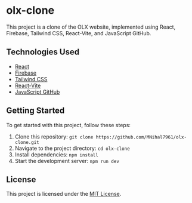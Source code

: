 # olx-clone

This project is a clone of the OLX website, implemented using React, Firebase, Tailwind CSS, React-Vite, and JavaScript GitHub.

## Technologies Used
- [React](https://reactjs.org/)
- [Firebase](https://firebase.google.com/)
- [Tailwind CSS](https://tailwindcss.com/)
- [React-Vite](https://vitejs.dev/guide/features.html)
- [JavaScript GitHub](https://github.com/)

## Getting Started
To get started with this project, follow these steps:

1. Clone this repository: `git clone https://github.com/MNihal7961/olx-clone.git`
2. Navigate to the project directory: `cd olx-clone`
3. Install dependencies: `npm install`
4. Start the development server: `npm run dev`


## License
This project is licensed under the [MIT License](LICENSE).
